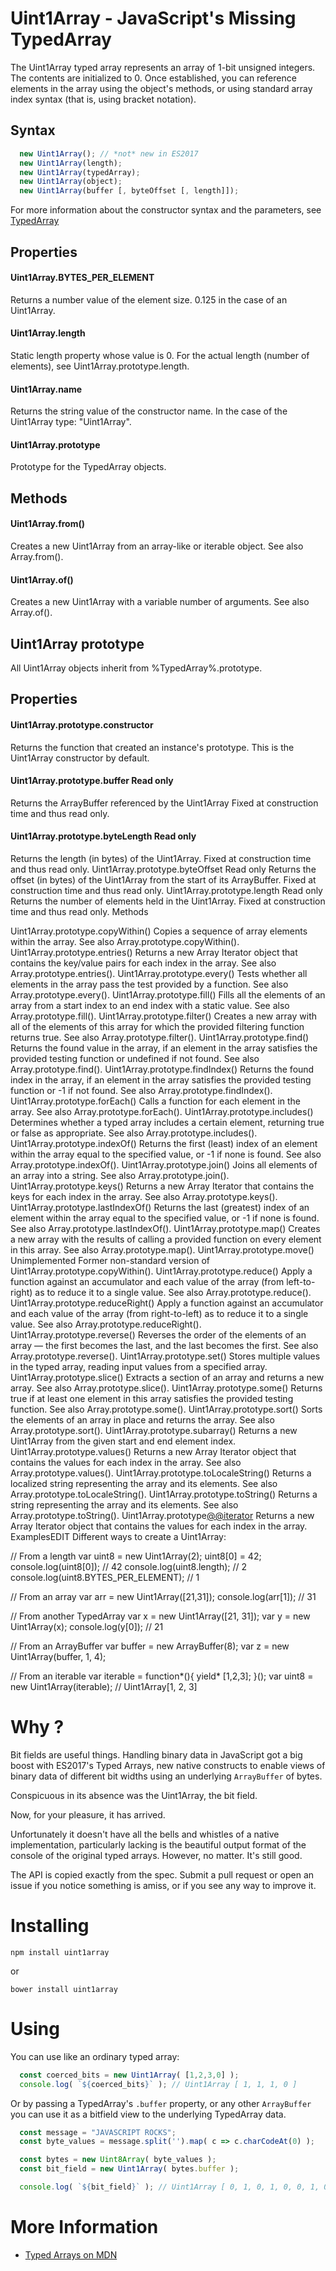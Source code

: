 # Uint1Array - JavaScript's Missing TypedArray 

  The Uint1Array typed array represents an array of 1-bit unsigned integers. The contents are initialized to 0. Once established, you can reference elements in the array using the object's methods, or using standard array index syntax (that is, using bracket notation).

  ## Syntax

  ```js
    new Uint1Array(); // *not* new in ES2017
    new Uint1Array(length);
    new Uint1Array(typedArray);
    new Uint1Array(object);
    new Uint1Array(buffer [, byteOffset [, length]]);
  ```

  For more information about the constructor syntax and the parameters, see [TypedArray](https://developer.mozilla.org/en-US/docs/Web/JavaScript/Reference/Global_Objects/TypedArray)

  ## Properties

  #### Uint1Array.BYTES_PER_ELEMENT

  Returns a number value of the element size. 0.125 in the case of an Uint1Array.

  #### Uint1Array.length

  Static length property whose value is 0. For the actual length (number of elements), see Uint1Array.prototype.length.

  #### Uint1Array.name

  Returns the string value of the constructor name. In the case of the Uint1Array type: "Uint1Array".

  #### Uint1Array.prototype

  Prototype for the TypedArray objects.

  ## Methods

  #### Uint1Array.from()

  Creates a new Uint1Array from an array-like or iterable object. See also Array.from().

  #### Uint1Array.of()
  
  Creates a new Uint1Array with a variable number of arguments. See also Array.of().

  ## Uint1Array prototype

  All Uint1Array objects inherit from %TypedArray%.prototype.

  ## Properties

  #### Uint1Array.prototype.constructor

  Returns the function that created an instance's prototype. This is the Uint1Array constructor by default.

  #### Uint1Array.prototype.buffer Read only

  Returns the ArrayBuffer referenced by the Uint1Array Fixed at construction time and thus read only.

  #### Uint1Array.prototype.byteLength Read only
  Returns the length (in bytes) of the Uint1Array. Fixed at construction time and thus read only.
  Uint1Array.prototype.byteOffset Read only
  Returns the offset (in bytes) of the Uint1Array from the start of its ArrayBuffer. Fixed at construction time and thus read only.
  Uint1Array.prototype.length Read only
  Returns the number of elements held in the Uint1Array. Fixed at construction time and thus read only.
  Methods

  Uint1Array.prototype.copyWithin()
  Copies a sequence of array elements within the array. See also Array.prototype.copyWithin().
  Uint1Array.prototype.entries()
  Returns a new Array Iterator object that contains the key/value pairs for each index in the array. See also Array.prototype.entries().
  Uint1Array.prototype.every()
  Tests whether all elements in the array pass the test provided by a function. See also Array.prototype.every().
  Uint1Array.prototype.fill()
  Fills all the elements of an array from a start index to an end index with a static value. See also Array.prototype.fill().
  Uint1Array.prototype.filter()
  Creates a new array with all of the elements of this array for which the provided filtering function returns true. See also Array.prototype.filter().
  Uint1Array.prototype.find()
  Returns the found value in the array, if an element in the array satisfies the provided testing function or undefined if not found. See also Array.prototype.find().
  Uint1Array.prototype.findIndex()
  Returns the found index in the array, if an element in the array satisfies the provided testing function or -1 if not found. See also Array.prototype.findIndex().
  Uint1Array.prototype.forEach()
  Calls a function for each element in the array. See also Array.prototype.forEach().
  Uint1Array.prototype.includes() 
  Determines whether a typed array includes a certain element, returning true or false as appropriate. See also Array.prototype.includes().
  Uint1Array.prototype.indexOf()
  Returns the first (least) index of an element within the array equal to the specified value, or -1 if none is found. See also Array.prototype.indexOf().
  Uint1Array.prototype.join()
  Joins all elements of an array into a string. See also Array.prototype.join().
  Uint1Array.prototype.keys()
  Returns a new Array Iterator that contains the keys for each index in the array. See also Array.prototype.keys().
  Uint1Array.prototype.lastIndexOf()
  Returns the last (greatest) index of an element within the array equal to the specified value, or -1 if none is found. See also Array.prototype.lastIndexOf().
  Uint1Array.prototype.map()
  Creates a new array with the results of calling a provided function on every element in this array. See also Array.prototype.map().
  Uint1Array.prototype.move()  Unimplemented
  Former non-standard version of Uint1Array.prototype.copyWithin().
  Uint1Array.prototype.reduce()
  Apply a function against an accumulator and each value of the array (from left-to-right) as to reduce it to a single value. See also Array.prototype.reduce().
  Uint1Array.prototype.reduceRight()
  Apply a function against an accumulator and each value of the array (from right-to-left) as to reduce it to a single value. See also Array.prototype.reduceRight().
  Uint1Array.prototype.reverse()
  Reverses the order of the elements of an array — the first becomes the last, and the last becomes the first. See also Array.prototype.reverse().
  Uint1Array.prototype.set()
  Stores multiple values in the typed array, reading input values from a specified array.
  Uint1Array.prototype.slice()
  Extracts a section of an array and returns a new array. See also Array.prototype.slice().
  Uint1Array.prototype.some()
  Returns true if at least one element in this array satisfies the provided testing function. See also Array.prototype.some().
  Uint1Array.prototype.sort()
  Sorts the elements of an array in place and returns the array. See also Array.prototype.sort().
  Uint1Array.prototype.subarray()
  Returns a new Uint1Array from the given start and end element index.
  Uint1Array.prototype.values()
  Returns a new Array Iterator object that contains the values for each index in the array. See also Array.prototype.values().
  Uint1Array.prototype.toLocaleString()
  Returns a localized string representing the array and its elements. See also Array.prototype.toLocaleString().
  Uint1Array.prototype.toString()
  Returns a string representing the array and its elements. See also Array.prototype.toString().
  Uint1Array.prototype[@@iterator]()
  Returns a new Array Iterator object that contains the values for each index in the array.
  ExamplesEDIT
  Different ways to create a Uint1Array:

  // From a length
  var uint8 = new Uint1Array(2);
  uint8[0] = 42;
  console.log(uint8[0]); // 42
  console.log(uint8.length); // 2
  console.log(uint8.BYTES_PER_ELEMENT); // 1

  // From an array
  var arr = new Uint1Array([21,31]);
  console.log(arr[1]); // 31

  // From another TypedArray
  var x = new Uint1Array([21, 31]);
  var y = new Uint1Array(x);
  console.log(y[0]); // 21

  // From an ArrayBuffer
  var buffer = new ArrayBuffer(8);
  var z = new Uint1Array(buffer, 1, 4);

  // From an iterable 
  var iterable = function*(){ yield* [1,2,3]; }(); 
  var uint8 = new Uint1Array(iterable); 
  // Uint1Array[1, 2, 3]


# Why ? 


Bit fields are useful things. Handling binary data in JavaScript got a big boost with ES2017's Typed Arrays, new native constructs to enable views of binary data of different bit widths using an underlying `ArrayBuffer` of bytes.

Conspicuous in its absence was the Uint1Array, the bit field.

Now, for your pleasure, it has arrived. 

Unfortunately it doesn't have all the bells and whistles of a native implementation, particularly lacking is the beautiful output format of the console of the original typed arrays. However, no matter. It's still good.

The API is copied exactly from the spec. Submit a pull request or open an issue if you notice something is amiss, or if you see any way to improve it.

# Installing

`npm install uint1array`

or 

`bower install uint1array`

# Using

You can use like an ordinary typed array:

```js
  const coerced_bits = new Uint1Array( [1,2,3,0] );
  console.log( `${coerced_bits}` ); // Uint1Array [ 1, 1, 1, 0 ]
```

Or by passing a TypedArray's `.buffer` property, or any other `ArrayBuffer` you can use it as a bitfield view to the underlying TypedArray data.

```js
  const message = "JAVASCRIPT ROCKS";
  const byte_values = message.split('').map( c => c.charCodeAt(0) );

  const bytes = new Uint8Array( byte_values );
  const bit_field = new Uint1Array( bytes.buffer );

  console.log( `${bit_field}` ); // Uint1Array [ 0, 1, 0, 1, 0, 0, 1, 0, 1, 0, 0, 0, 0, 0, 1, 0, 0, 1, 1, 0, 1, 0, 1, 0, 1, 0, 0, 0, 0, 0, 1, 0, 1, 1, 0, 0, 1, 0, 1, 0, 1, 1, 0, 0, 0, 0, 1, 0, 0, 1, 0, 0, 1, 0, 1, 0, 1, 0, 0, 1, 0, 0, 1, 0, 0, 0, 0, 0, 1, 0, 1, 0, 0, 0, 1, 0, 1, 0, 1, 0, 0, 0, 0, 0, 0, 1, 0, 0, 0, 1, 0, 0, 1, 0, 1, 0, 1, 1, 1, 1, 0, 0, 1, 0, 1, 1, 0, 0, 0, 0, 1, 0, 1, 1, 0, 1, 0, 0, 1, 0, 1, 1, 0, 0, 1, 0, 1, 0 ]
```

# More Information

- [Typed Arrays on MDN](https://developer.mozilla.org/en-US/docs/Web/JavaScript/Reference/Global_Objects/TypedArray)




